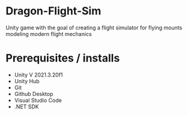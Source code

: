 # Dragon-Flight-Sim
Unity game with the goal of creating a flight simulator for flying mounts modeling modern flight mechanics

# Prerequisites / installs
- Unity V 2021.3.20f1
- Unity Hub
- Git
- Github Desktop
- Visual Studio Code
- .NET SDK